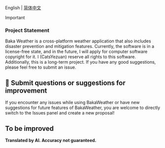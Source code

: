 English | [简体中文](./README.md)

> [!IMPORTANT]
> ### Project Statement
> Baka Weather is a cross-platform weather application that also includes disaster prevention and mitigation features. Currently, the software is in a license-free state, and in the future, I will apply for computer software copyright for it. I (CatsYezuan) reserve all rights to this software. Additionally, this is a long-term project. If you have any good suggestions, please feel free to submit an issue.

## 💌 Submit questions or suggestions for improvement

If you encounter any issues while using BakaWeather or have new suggestions for future features of BakaWeather, you are welcome to directly switch to the Issues panel and create a new proposal!

## To be improved

**Translated by AI. Accuracy not guaranteed.**